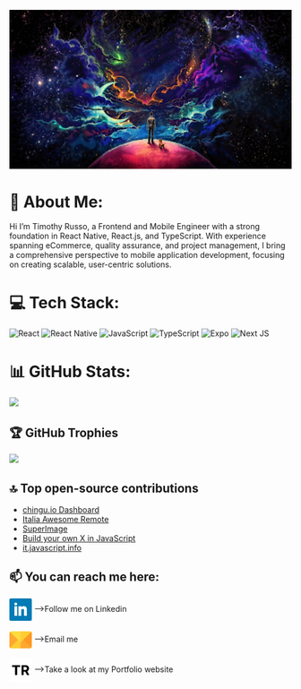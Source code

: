 [![MasterHead](https://raw.githubusercontent.com/timothyrusso/timothyrusso/main/images/github_image.jpeg)](https://github.com/timothyrusso)

# 💫 About Me:
Hi I’m Timothy Russo, a Frontend and Mobile Engineer with a strong foundation in React Native, React.js, and TypeScript. With experience spanning eCommerce, quality assurance, and project management, I bring a comprehensive perspective to mobile application development, focusing on creating scalable, user-centric solutions.


# 💻 Tech Stack:
![React](https://img.shields.io/badge/react-%2320232a.svg?style=for-the-badge&logo=react&logoColor=%2361DAFB) ![React Native](https://img.shields.io/badge/react_native-%2320232a.svg?style=for-the-badge&logo=react&logoColor=%2361DAFB) ![JavaScript](https://img.shields.io/badge/javascript-%23323330.svg?style=for-the-badge&logo=javascript&logoColor=%23F7DF1E) ![TypeScript](https://img.shields.io/badge/typescript-%23007ACC.svg?style=for-the-badge&logo=typescript&logoColor=white) ![Expo](https://img.shields.io/badge/expo-1C1E24?style=for-the-badge&logo=expo&logoColor=#D04A37) ![Next JS](https://img.shields.io/badge/Next-black?style=for-the-badge&logo=next.js&logoColor=white)
# 📊 GitHub Stats:
![](https://github-readme-stats.vercel.app/api?username=timothyrusso&theme=dark&hide_border=false&include_all_commits=true&count_private=true)<br/>

## 🏆 GitHub Trophies
![](https://github-profile-trophy.vercel.app/?username=timothyrusso&theme=radical&no-frame=false&no-bg=true&margin-w=4)

## 🔝 Top open-source contributions

- [chingu.io Dashboard](https://github.com/chingu-x/chingu-dashboard)
- [Italia Awesome Remote](https://github.com/italiaremote/awesome-italia-remote)
- [SuperImage](https://github.com/Lucchetto/SuperImage)
- [Build your own X in JavaScript](https://github.com/andrew-hu368/build-your-own-x-in-js)
- [it.javascript.info](https://github.com/javascript-tutorial/it.javascript.info)

## 📫 You can reach me here:

[<img src="https://raw.githubusercontent.com/timothyrusso/timothyrusso/main/images/linkedin_icon.png" height="40em" align="center" alt="Follow timothyrusso on LinkedIn" title="Follow timothyrusso on LinkedIn"/>](https://www.linkedin.com/in/russotimothysoftwareengineer/) -->Follow me on Linkedin

[<img src="https://raw.githubusercontent.com/timothyrusso/timothyrusso/main/images/email.png" height="40em" align="center" alt="Timothy Russo email" title="mail to timothyrusso"/>](mailto:russotimothy@live.it) -->Email me

[<img src="https://raw.githubusercontent.com/timothyrusso/timothyrusso/main/images/TR_logo.png" height="40em" align="center" alt="Timothy Russo Portfolio" title="Timothy Russo Portfolio"/>](https://timothyrusso.dev/) -->Take a look at my Portfolio website

